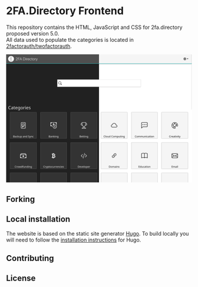 # 2FA.Directory Frontend

This repository contains the HTML, JavaScript and CSS for 2fa.directory proposed version 5.0.  
All data used to populate the categories is located in [2factorauth/twofactorauth](https://github.com/2factorauth/twofactorauth.git).

![](screenshot.png)

## Forking

## Local installation

The website is based on the static site generator [Hugo](https://gohugo.io/).
To build locally you will need to follow the [installation instructions](https://gohugo.io/installation/) for Hugo.

## Contributing

## License
